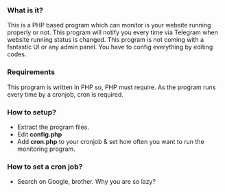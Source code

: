 <h3> What is it?</h3>
<p> This is a PHP based program which can monitor is your website running properly or not. This program will notify you every time via Telegram when website running status is changed. This program is not coming with a fantastic UI or any admin panel. You have to config everything by editing codes. </p>

<h3>Requirements</h3>
<p> This program is written in PHP so, PHP must require. As the program runs every time by a cronjob, cron is required. </p>

<h3>How to setup?</h3>
<ul>
  <li> Extract the program files. </li>
  <li> Edit <b>config.php</b> </li>
  <li> Add <b>cron.php</b> to your cronjob & set how often you want to run the monitoring program. </li>
</ul>

<h3> How to set a cron job?</h3>
<ul>
  <li> Search on Google, brother. Why you are so lazy? </li>
</ul>
